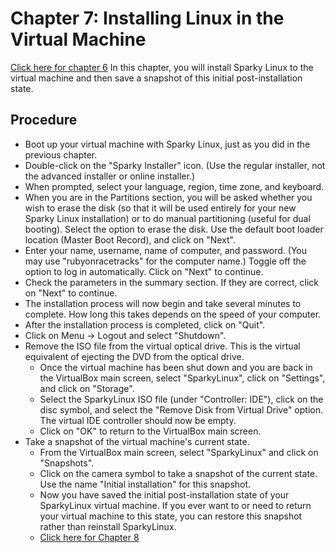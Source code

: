 # Chapter 7: Installing Linux in the Virtual Machine
[Click here for chapter 6](https://github.com/rubyonracetracks/tutorial-virtualbox/blob/master/06-boot_up_virtual_machine.md)
In this chapter, you will install Sparky Linux to the virtual machine and then save a snapshot of this initial post-installation state.

## Procedure
* Boot up your virtual machine with Sparky Linux, just as you did in the previous chapter.
* Double-click on the "Sparky Installer" icon.  (Use the regular installer, not the advanced installer or online installer.)
* When prompted, select your language, region, time zone, and keyboard.
* When you are in the Partitions section, you will be asked whether you wish to erase the disk (so that it will be used entirely for your new Sparky Linux installation) or to do manual partitioning (useful for dual booting).  Select the option to erase the disk.  Use the default boot loader location (Master Boot Record), and click on "Next".
* Enter your name, username, name of computer, and password.  (You may use "rubyonracetracks" for the computer name.)  Toggle off the option to log in automatically.  Click on "Next" to continue.
* Check the parameters in the summary section.  If they are correct, click on "Next" to continue.
* The installation process will now begin and take several minutes to complete.  How long this takes depends on the speed of your computer.
* After the installation process is completed, click on "Quit".
* Click on Menu -> Logout and select "Shutdown".
* Remove the ISO file from the virtual optical drive.  This is the virtual equivalent of ejecting the DVD from the optical drive.
  * Once the virtual machine has been shut down and you are back in the VirtualBox main screen, select "SparkyLinux", click on "Settings", and click on "Storage".  
  * Select the SparkyLinux ISO file (under "Controller: IDE"), click on the disc symbol, and select the "Remove Disk from Virtual Drive" option.  The virtual IDE controller should now be empty.
  * Click on "OK" to return to the VirtualBox main screen.
* Take a snapshot of the virtual machine's current state.
  * From the VirtualBox main screen, select "SparkyLinux" and click on "Snapshots".
  * Click on the camera symbol to take a snapshot of the current state.  Use the name "Initial installation" for this snapshot.
  * Now you have saved the initial post-installation state of your SparkyLinux virtual machine.  If you ever want to or need to return your virtual machine to this state, you can restore this snapshot rather than reinstall SparkyLinux.
  * [Click here for Chapter 8](https://github.com/rubyonracetracks/tutorial-virtualbox/blob/master/08-updating_linux.md)
